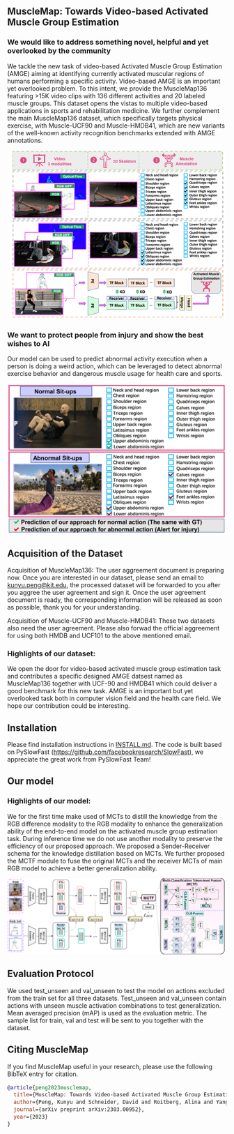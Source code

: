 
## MuscleMap: Towards Video-based Activated Muscle Group Estimation

### We would like to address something novel, helpful and yet overlooked by the community
We tackle the new task of video-based Activated Muscle Group Estimation (AMGE) aiming at identifying currently activated muscular regions of humans performing a specific activity. Video-based AMGE is an important yet overlooked problem. To this intent, we provide the MuscleMap136 featuring >15K video clips with 136 different activities and 20 labeled muscle groups. This dataset opens the vistas to multiple video-based applications in sports and rehabilitation medicine. We further complement the main MuscleMap136 dataset, which specifically targets physical exercise, with Muscle-UCF90 and Muscle-HMDB41, which are new variants of the well-known activity recognition benchmarks extended with AMGE annotations. 
<div align="center">
  <img src="https://github.com/KPeng9510/MuscleMap/blob/master/demo/TS.png" width="500px"/>
</div>

### We want to protect people from injury and show the best wishes to AI
Our model can be used to predict abnormal activity execution when a person is doing a weird action, which can be leveraged to detect abnormal exercise behavior and dangerous muscle usage for health care and sports.
<div align="center">
  <img src="https://github.com/KPeng9510/MuscleMap/blob/master/demo/UseCase.png" width="500px"/>
</div>

## Acquisition of the Dataset

Acquisition of MuscleMap136: The user aggreement document is preparing now. Once you are interested in our dataset, please send an email to kunyu.peng@kit.edu, the processed dataset will be forwarded to you after you aggree the user agreement and sign it. Once the user agreement document is ready, the corresponding information will be released as soon as possible, thank you for your understanding.

Acquisition of Muscle-UCF90 and Muscle-HMDB41: These two datasets also need the user agreement. Please also forwad the official aggreement for using both HMDB and UCF101 to the above mentioned email.
### Highlights of our dataset:

We open the door for video-based activated muscle group estimation task and contributes a specific designed AMGE datsest named as MuscleMap136 together with UCF-90 and HMDB41 which could deliver a good benchmark for this new task. AMGE is an important but yet overlooked task both in computer vision field and the health care field. We hope our contribution could be interesting.

## Installation

Please find installation instructions in [INSTALL.md](INSTALL.md). The code is built based on PySlowFast (https://github.com/facebookresearch/SlowFast), we appreciate the great work from PySlowFast Team!

## Our model

### Highlights of our model:

We for the first time make used of MCTs to distill the knowledge from the RGB difference modality to the RGB modality to enhance the generalization ability of the end-to-end model on the activated muscle group estimation task. During inference time we do not use another modality to preserve the efficiency of our proposed approach. We proposed a Sender-Receiver schema for the knowledge distillation based on MCTs. We further proposed the MCTF module to fuse the original MCTs and the receiver MCTs of main RGB model to achieve a better generalization ability.

<div align="center">
  <img src="https://github.com/KPeng9510/MuscleMap/blob/master/demo/main_Model.png" width="900px"/>
</div>


## Evaluation Protocol

We used test_unseen and val_unseen to test the model on actions excluded from the train set for all three datasets. Test_unseen and val_unseen contain actions with unseen muscle activation combinations to test generalization. Mean averaged precision (mAP) is used as the evaluation metric. The sample list for train, val and test will be sent to you together with the dataset.

## Citing MuscleMap
If you find MuscleMap useful in your research, please use the following BibTeX entry for citation.
```BibTeX
@article{peng2023musclemap,
  title={MuscleMap: Towards Video-based Activated Muscle Group Estimation},
  author={Peng, Kunyu and Schneider, David and Roitberg, Alina and Yang, Kailun and Zhang, Jiaming and Sarfraz, M Saquib and Stiefelhagen, Rainer},
  journal={arXiv preprint arXiv:2303.00952},
  year={2023}
}

```
